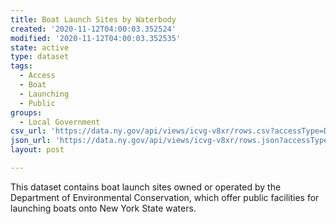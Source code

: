 ```yaml
---
title: Boat Launch Sites by Waterbody
created: '2020-11-12T04:00:03.352524'
modified: '2020-11-12T04:00:03.352535'
state: active
type: dataset
tags:
  - Access
  - Boat
  - Launching
  - Public
groups:
  - Local Government
csv_url: 'https://data.ny.gov/api/views/icvg-v8xr/rows.csv?accessType=DOWNLOAD'
json_url: 'https://data.ny.gov/api/views/icvg-v8xr/rows.json?accessType=DOWNLOAD'
layout: post

---
```

This dataset contains boat launch sites owned or operated by the Department of Environmental Conservation, which offer public facilities for launching boats onto New York State waters.
